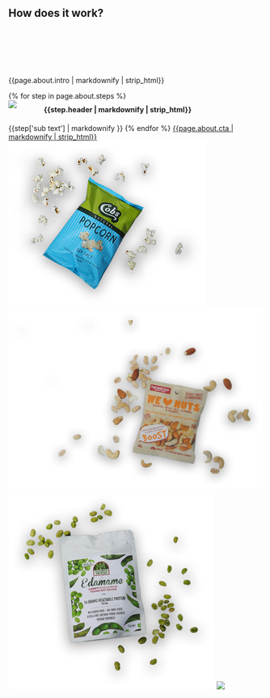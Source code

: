 <h2 id="about" class="handdrawn red-header left-header" style="top: 40px">How does it work?</h2>
<section class="wood-bg about" style="padding: 80px 0; z-index: 20;"> <!--HOW IT WORKS-->
  <div class="wave">
  </div>
  <div class="container">
    <div class="col-xs-12 col-sm-8 col-sm-offset-2 box-bg">
      <p class="intro">{{page.about.intro | markdownify | strip_html}}</p>
      {% for step in page.about.steps %}
      <div class="step" style="display: block; clear: both; margin-bottom: 20px; overflow: auto">
        <img style="width: 60px; float: left;" src="/assets/images/numbers/{{forloop.index}}.svg">
        <h4 style="margin: 10px 0 0 10px; width: calc(100% - 70px); float: left">{{step.header | markdownify | strip_html}}</h4>
      </div>
      {{step['sub text'] | markdownify }}
      {% endfor %}
      <a href="/plans" class="btn btn-green"><span>{{page.about.cta | markdownify | strip_html}}</span></a>
    </div>
  </div>
  <div class="wave wave-bottom offwhite-bg">
  </div>
  <img class="popcorn" src="assets/images/popcorn.png">
  <img class="nuts" src="assets/images/nuts.png">
    <img class="edamame" src="assets/images/edamame.png">
  <img class="overhead-box" src="/uploads/overhead-box.png">
</section>
